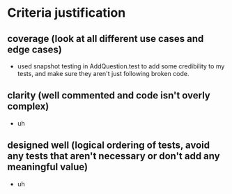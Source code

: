 # Criteria justification
## coverage       (look at all different use cases and edge cases)
* used snapshot testing in AddQuestion.test to add some credibility to my tests, and make sure they aren't just following broken code.
## clarity        (well commented and code isn't overly complex)
* uh
## designed well  (logical ordering of tests, avoid any tests that aren't necessary or don't add any meaningful value)
* uh